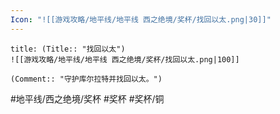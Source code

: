 ```yaml
---
Icon: "![[游戏攻略/地平线/地平线 西之绝境/奖杯/找回以太.png|30]]"
---
```

```ad-common-bronze-trophy
title: (Title:: "找回以太")
![[游戏攻略/地平线/地平线 西之绝境/奖杯/找回以太.png|100]]

(Comment:: "守护库尔拉特并找回以太。")
```

#地平线/西之绝境/奖杯 #奖杯 #奖杯/铜
